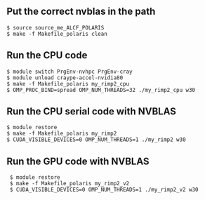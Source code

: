 
 ## Put the correct nvblas in the path

 ```
 $ source source_me_ALCF_POLARIS
 $ make -f Makefile_polaris clean
 ```

 ## Run the CPU code

 ```
 $ module switch PrgEnv-nvhpc PrgEnv-cray
 $ module unload craype-accel-nvidia80
 $ make -f Makefile_polaris my_rimp2_cpu
 $ OMP_PROC_BIND=spread OMP_NUM_THREADS=32 ./my_rimp2_cpu w30
 ```

 ## Run the CPU serial code with NVBLAS

 ```
 $ module restore
 $ make -f Makefile_polaris my_rimp2
 $ CUDA_VISIBLE_DEVICES=0 OMP_NUM_THREADS=1 ./my_rimp2 w30
 ```

 ## Run the GPU code with NVBLAS

```
 $ module restore
 $ make -f Makefile_polaris my_rimp2_v2
 $ CUDA_VISIBLE_DEVICES=0 OMP_NUM_THREADS=1 ./my_rimp2_v2 w30
```
